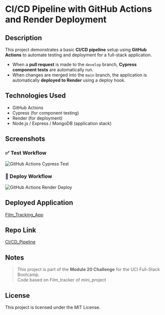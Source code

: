 # CI/CD Pipeline with GitHub Actions and Render Deployment

## Description

This project demonstrates a basic **CI/CD pipeline** setup using **GitHub Actions** to automate testing and deployment for a full-stack application.

- When a **pull request** is made to the `develop` branch, **Cypress component tests** are automatically run.
- When changes are merged into the `main` branch, the application is automatically **deployed to Render** using a deploy hook.

## Technologies Used

- GitHub Actions
- Cypress (for component testing)
- Render (for deployment)
- Node.js / Express / MongoDB (application stack)

## Screenshots

### ✅ Test Workflow
![GitHub Actions Cypress Test](./screenshot/test-success.png)
### 🚀 Deploy Workflow
![GitHub Actions Render Deploy](./screenshot/render-deploy.png)


## Deployed Application

[Film_Tracking_App]()

## Repo Link

[CI/CD_Pipeline](https://github.com/ThayRibeiro0/film-tracking-app)

## Notes

> This project is part of the **Module 20 Challenge** for the UCI Full-Stack Bootcamp.  
> Code based on Film_tracker of mini_project


## License

This project is licensed under the MIT License.
